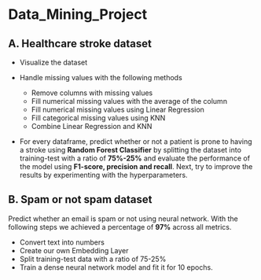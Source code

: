 # Data_Mining_Project


## A. Healthcare stroke dataset
- Visualize the dataset
- Handle missing values with the following methods
  *   Remove columns with missing values
  *   Fill numerical missing values with the average of the column
  *   Fill numerical missing values using Linear Regression
  *   Fill categorical missing values using KNN
  *   Combine Linear Regression and KNN

- For every dataframe, predict whether or not a patient is prone to having a stroke using **Random Forest Classifier** by splitting the dataset into training-test with a ratio of **75%-25%** and evaluate the performance of the model using **F1-score, precision and recall**. Next, try to improve the results by experimenting with the hyperparameters.


## B. Spam or not spam dataset
Predict whether an email is spam or not using neural network. With the following steps we achieved a percentage of **97%** across all metrics.
- Convert text into numbers
- Create our own Embedding Layer
- Split training-test data with a ratio of 75-25%
- Train a dense neural network model and fit it for 10 epochs.
